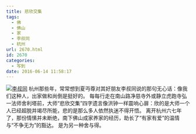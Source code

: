 ```yaml
---
title: 悲欣交集
tags:
  - 佛
  - 佛山
  - 家
  - 李叔同
  - 杭州
url: 2670.html
id: 2670
categories:
  - 写到
date: 2016-06-14 11:58:17
---
```


[![李叔同](http://photo.guolaijie.com/rooufer/uploads/2016/06/李叔同.jpg)](http://photo.guolaijie.com/rooufer/uploads/2016/06/李叔同.jpg) 杭州那些年，常常想到夏丏尊对其好朋友李叔同说的那句无心话：像我们这种人，出家做和尚倒是挺好的。 每每行走在南山路净慈寺外或静立虎跑寺弘一法师舍利塔前，大师“悲欣交集”四字遗言像洪钟一样震响心扉：欣的是大师一个人已经超脱并竭尽所能，悲的是那么多人依然执迷不得开悟。 离开杭州六七年了，那份情愫并未断绝，南下佛山成家养家的经历，助长了“有家有爱”的温情与“不争无为”的豁达。 是为另一种舍与得。